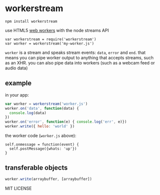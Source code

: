 # workerstream

    npm install workerstream

use HTML5 [web workers](https://developer.mozilla.org/En/Using_web_workers) with the node streams API

    var workerstream = require('workerstream')
    var worker = workerstream('my-worker.js')

`worker` is a stream and speaks stream events: `data`, `error` and `end`. that means you can pipe worker output to anything that accepts streams, such as an XHR. you can also pipe data into workers (such as a webcam feed or audio data)

## example

in your app:

```js
var worker = workerstream('worker.js')
worker.on('data', function(data) {
  console.log(data)
})
worker.on('error', function(e) { console.log('err', e)})
worker.write({ hello: 'world' })
```

the worker code (`worker.js` above):

```
self.onmessage = function(event) {
  self.postMessage({whats: 'up'})
}
```

## transferable objects

```js
worker.write(arraybuffer, [arraybuffer])
```

MIT LICENSE
